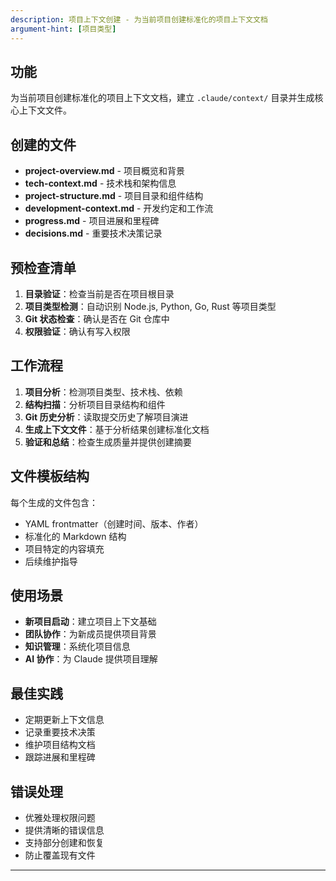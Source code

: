 ```yaml
---
description: 项目上下文创建 - 为当前项目创建标准化的项目上下文文档
argument-hint: [项目类型]
---
```


## 功能
为当前项目创建标准化的项目上下文文档，建立 `.claude/context/` 目录并生成核心上下文文件。

## 创建的文件
- **project-overview.md** - 项目概览和背景
- **tech-context.md** - 技术栈和架构信息
- **project-structure.md** - 项目目录和组件结构
- **development-context.md** - 开发约定和工作流
- **progress.md** - 项目进展和里程碑
- **decisions.md** - 重要技术决策记录

## 预检查清单
1. **目录验证**：检查当前是否在项目根目录
2. **项目类型检测**：自动识别 Node.js, Python, Go, Rust 等项目类型
3. **Git 状态检查**：确认是否在 Git 仓库中
4. **权限验证**：确认有写入权限

## 工作流程
1. **项目分析**：检测项目类型、技术栈、依赖
2. **结构扫描**：分析项目目录结构和组件
3. **Git 历史分析**：读取提交历史了解项目演进
4. **生成上下文文件**：基于分析结果创建标准化文档
5. **验证和总结**：检查生成质量并提供创建摘要

## 文件模板结构
每个生成的文件包含：
- YAML frontmatter（创建时间、版本、作者）
- 标准化的 Markdown 结构
- 项目特定的内容填充
- 后续维护指导

## 使用场景
- **新项目启动**：建立项目上下文基础
- **团队协作**：为新成员提供项目背景
- **知识管理**：系统化项目信息
- **AI 协作**：为 Claude 提供项目理解

## 最佳实践
- 定期更新上下文信息
- 记录重要技术决策
- 维护项目结构文档
- 跟踪进展和里程碑

## 错误处理
- 优雅处理权限问题
- 提供清晰的错误信息
- 支持部分创建和恢复
- 防止覆盖现有文件

---